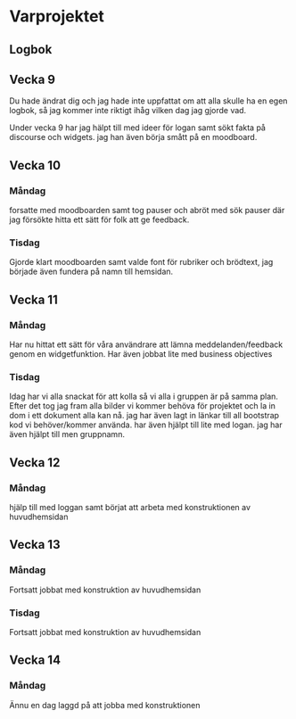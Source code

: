 # Varprojektet

## Logbok

## Vecka 9

Du hade ändrat dig och jag hade inte uppfattat om att alla skulle ha en egen logbok, så jag kommer inte riktigt ihåg vilken dag jag gjorde vad.

Under vecka 9 har jag hälpt till med ideer för logan samt sökt fakta på discourse och widgets. jag han även börja smått på en moodboard.

## Vecka 10

### Måndag
forsatte med moodboarden samt tog pauser och abröt med sök pauser där jag försökte hitta ett sätt för folk att ge feedback.

### Tisdag
Gjorde klart moodboarden samt valde font för rubriker och brödtext, jag började även fundera på namn till hemsidan.

## Vecka 11

### Måndag 
Har nu hittat ett sätt för våra användrare att lämna meddelanden/feedback genom en widgetfunktion. Har även jobbat lite med business objectives

### Tisdag
Idag har vi alla snackat för att kolla så vi alla i gruppen är på samma plan. Efter det tog jag fram alla bilder vi kommer behöva för projektet och la in dom i ett dokument alla kan nå. jag har även lagt in länkar till all bootstrap kod vi behöver/kommer använda. har även hjälpt till lite med logan. jag har även hjälpt till men gruppnamn.

## Vecka 12

### Måndag 
hjälp till med loggan samt börjat att arbeta med konstruktionen av huvudhemsidan

## Vecka 13

### Måndag 
Fortsatt jobbat med konstruktion av huvudhemsidan

### Tisdag
Fortsatt jobbat med konstruktion av huvudhemsidan

## Vecka 14

### Måndag
Ännu en dag laggd på att jobba med konstruktionen



